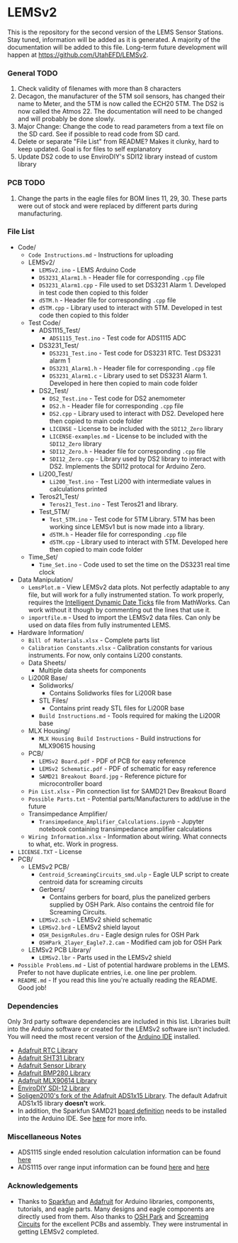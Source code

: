 # LEMSv2
This is the repository for the second version of the LEMS Sensor Stations. Stay tuned, information will be added as it is generated. A majority of the documentation will be added to this file. Long-term future development will happen at https://github.com/UtahEFD/LEMSv2.

### General TODO

1. Check validity of filenames with more than 8 characters
2. Decagon, the manufacturer of the 5TM soil sensors, has changed their name to Meter, and the 5TM is now called the ECH20 5TM. The DS2 is now called the Atmos 22. The documentation will need to be changed and will probably be done slowly.
3. Major Change: Change the code to read parameters from a text file on the SD card. See if possible to read code from SD card.
4. Delete or separate "File List" from README? Makes it clunky, hard to keep updated. Goal is for files to self explanatory 
5. Update DS2 code to use EnviroDIY's SDI12 library instead of custom library

### PCB TODO
1. Change the parts in the eagle files for BOM lines 11, 29, 30. These parts were out of stock and were replaced by different parts during manufacturing.



### File List
* Code/
  * `Code Instructions.md` - Instructions for uploading
  * LEMSv2/
    * `LEMSv2.ino` - LEMS Arduino Code
    * `DS3231_Alarm1.h` - Header file for corresponding `.cpp` file
    * `DS3231_Alarm1.cpp` - File used to set DS3231 Alarm 1. Developed in test code then copied to this folder
    * `d5TM.h` - Header file for corresponding `.cpp` file
    * `d5TM.cpp` - Library used to interact with 5TM. Developed in test code then copied to this folder
  * Test Code/
    * ADS1115_Test/
      * `ADS1115_Test.ino` - Test code for ADS1115 ADC
    * DS3231_Test/
      * `DS3231_Test.ino` - Test code for DS3231 RTC. Test DS3231 alarm 1
      * `DS3231_Alarm1.h` - Header file for corresponding `.cpp` file
      * `DS3231_Alarm1.c` - Library used to set DS3231 Alarm 1. Developed in here then copied to main code folder
    * DS2_Test/
      * `DS2_Test.ino` - Test code for DS2 anemometer
      * `DS2.h` - Header file for corresponding `.cpp` file
      * `DS2.cpp` - Library used to interact with DS2. Developed here then copied to main code folder
      * `LICENSE` - License to be included with the `SDI12_Zero` library
      * `LICENSE-examples.md` - License to be included with the `SDI12_Zero` library
      * `SDI12_Zero.h` - Header file for corresponding `.cpp` file
      * `SDI12_Zero.cpp` - Library used by DS2 library to interact with DS2. Implements the SDI12 protocal for Arduino Zero.
    * Li200_Test/
      * `Li200_Test.ino` - Test Li200 with intermediate values in calculations printed
    * Teros21_Test/
      * `Teros21_Test.ino` - Test Teros21 and library.
    * Test_5TM/
      * `Test_5TM.ino` - Test code for 5TM Library. 5TM has been working since LEMSv1 but is now made into a library.
      * `d5TM.h` - Header file for corresponding `.cpp` file
      * `d5TM.cpp` - Library used to interact with 5TM. Developed here then copied to main code folder
  * Time_Set/
    * `Time_Set.ino` - Code used to set the time on the DS3231 real time clock
* Data Manipulation/
  * `LemsPlot.m` - View LEMSv2 data plots. Not perfectly adaptable to any file, but will work for a fully instrumented station. To work properly, requires the [Intelligent Dynamic Date Ticks](https://www.mathworks.com/matlabcentral/fileexchange/27075-intelligent-dynamic-date-ticks) file from MathWorks. Can work without it though by commenting out the lines that use it.
  * `importfile.m` - Used to import the LEMSv2 data files. Can only be used on data files from fully instrumented LEMS.
* Hardware Information/
  * `Bill of Materials.xlsx` - Complete parts list
  * `Calibration Constants.xlsx` - Calibration constants for various instruments. For now, only contains Li200 constants.
  * Data Sheets/
    * Multiple data sheets for components
  * Li200R Base/
    * Solidworks/
      * Contains Solidworks files for Li200R base
    * STL Files/
      * Contains print ready STL files for Li200R base
    * `Build Instructions.md` - Tools required for making the Li200R base
  * MLX Housing/
    * `MLX Housing Build Instructions` - Build instructions for MLX90615 housing
  * PCB/
    * `LEMSv2 Board.pdf` - PDF of PCB for easy reference
    * `LEMSv2 Schematic.pdf` - PDF of schematic for easy reference
    * `SAMD21 Breakout Board.jpg` - Reference picture for microcontroller board
  * `Pin List.xlsx` - Pin connection list for SAMD21 Dev Breakout Board
  * `Possible Parts.txt` - Potential parts/Manufacturers to add/use in the future
  * Transimpedance Amplifier/
    * `Transimpedance_Amplifier_Calculations.ipynb` - Jupyter notebook containing transimpedance amplifier calculations
  * `Wiring Information.xlsx` - Information about wiring. What connects to what, etc. Work in progress.
* `LICENSE.TXT` - License
* PCB/
  * LEMSv2 PCB/
    * `Centroid_ScreamingCircuits_smd.ulp` - Eagle ULP script to create centroid data for screaming circuits
    * Gerbers/
      * Contains gerbers for board, plus the panelized gerbers supplied by OSH Park. Also contains the centroid file for Screaming Circuits.
    * `LEMSv2.sch` - LEMSv2 shield schematic
    * `LEMSv2.brd` - LEMSv2 shield layout
    * `OSH_DesignRules.dru` - Eagle design rules for OSH Park
    * `OSHPark_2layer_Eagle7.2.cam` - Modified cam job for OSH Park
  * LEMSv2 PCB Library/
    * `LEMSv2.lbr` - Parts used in the LEMSv2 shield
* `Possible Problems.md` - List of potential hardware problems in the LEMS. Prefer to not have duplicate entries, i.e. one line per problem.
* `README.md` - If you read this line you're actually reading the README. Good job!



### Dependencies
Only 3rd party software dependencies are included in this list. Libraries built into the Arduino software or created for the LEMSv2 software isn't included. You will need the most recent version of the [Arduino IDE](https://www.arduino.cc/en/Main/Software) installed.

* [Adafruit RTC Library](https://github.com/adafruit/RTClib)
* [Adafruit SHT31 Library](https://github.com/adafruit/Adafruit_SHT31)
* [Adafruit Sensor Library](https://github.com/adafruit/Adafruit_Sensor)
* [Adafruit BMP280 Library](https://github.com/adafruit/Adafruit_BMP280_Library)
* [Adafruit MLX90614 Library](https://github.com/adafruit/Adafruit-MLX90614-Library)
* [EnviroDIY SDI-12 Library](https://github.com/EnviroDIY/Arduino-SDI-12) 
* [Soligen2010's fork of the Adafruit ADS1x15 Library](https://github.com/soligen2010/Adafruit_ADS1X15). The default Adafruit ADS1x15 library **doesn't** work.
* In addition, the Sparkfun SAMD21 [board definition](https://raw.githubusercontent.com/sparkfun/Arduino_Boards/master/IDE_Board_Manager/package_sparkfun_index.json
  ) needs to be installed into the Arduino IDE. See [here](https://learn.sparkfun.com/tutorials/samd21-minidev-breakout-hookup-guide/setting-up-arduino) for more info.

### Miscellaneous Notes

- ADS1115 single ended resolution calculation information can be found [here](https://e2e.ti.com/support/data_converters/precision_data_converters/f/73/t/489070)
- ADS1115 over range input information can be found [here](https://e2e.ti.com/support/data_converters/precision_data_converters/f/73/p/398187/1407689#1407689) and [here](https://e2e.ti.com/support/data_converters/precision_data_converters/f/73/t/378122)

### Acknowledgements

* Thanks to [Sparkfun](https://www.sparkfun.com) and [Adafruit](https://www.adafruit.com) for Arduino libraries, components, tutorials, and eagle parts. Many designs and eagle components are directly used from them. Also thanks to [OSH Park](www.oshpark.com) and [Screaming Circuits](www.screamingcircuits.com) for the excellent PCBs and assembly. They were instrumental in getting LEMSv2 completed.
